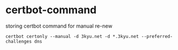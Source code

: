 # certbot-command
storing certbot command for manual re-new
```shell
certbot certonly --manual -d 3kyu.net -d *.3kyu.net --preferred-challenges dns
```
